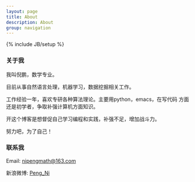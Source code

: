 ```yaml
---
layout: page
title: About
description: About
group: navigation
---
```

{% include JB/setup %}

<h3 id="关于我">关于我</h3>
<p>我叫倪鹏，数学专业。</p>
<p>目前从事自然语言处理，机器学习，数据挖掘相关工作。</p>
<p>工作经验一年，喜欢专研各种算法理论。主要用python，emacs，在写代码
方面还是初学者，争取补强计算机方面知识。</p>
<p>开这个博客是想督促自己学习编程和实践，补强不足，增加战斗力。 </p>
<p>努力吧，为了自己！</p>
<h3 id="联系我">联系我</h3>
<p>Email: <a href="mailto:nipengmath@163.com">nipengmath@163.com</a>
<p>新浪微博: <a href="http://weibo.com/feiinniao/home">Peng_Ni</a>
